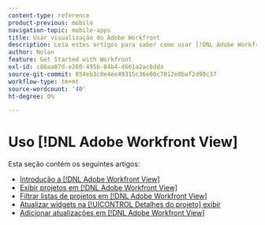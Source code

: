 ```yaml
---
content-type: reference
product-previous: mobile
navigation-topic: mobile-apps
title: Usar visualização do Adobe Workfront
description: Leia estes artigos para saber como usar [!DNL Adobe Workfront] Exibir.
author: Nolan
feature: Get Started with Workfront
exl-id: c86aa07d-e260-495b-84b4-d661a2ac6dda
source-git-commit: 854eb3c0e4ee49315c36e00c7012e0baf2d98c37
workflow-type: tm+mt
source-wordcount: '40'
ht-degree: 0%

---
```


# Uso [!DNL Adobe Workfront View]

Esta seção contém os seguintes artigos:

* [Introdução a [!DNL Adobe Workfront View]](../../../workfront-basics/mobile-apps/using-workfront-view/get-started-with-workfront-view.md)
* [Exibir projetos em [!DNL Adobe Workfront View]](../../../workfront-basics/mobile-apps/using-workfront-view/display-projects-in-wokrfont-view.md)
* [Filtrar listas de projetos em [!DNL Adobe Workfront View]](../../../workfront-basics/mobile-apps/using-workfront-view/filter-project-lists-in-workfront-view.md)
* [Atualizar widgets na [!UICONTROL Detalhes do projeto] exibir](../../../workfront-basics/mobile-apps/using-workfront-view/update-widgets-in-workfront-view.md)
* [Adicionar atualizações em [!DNL Adobe Workfront View]](../../../workfront-basics/mobile-apps/using-workfront-view/add-updates-in-workfront-view.md)
